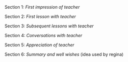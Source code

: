 Section 1: _First impression of teacher_

Section 2: _First lesson with teacher_

Section 3: _Subsequent lessons with teacher_

Section 4: _Conversations with teacher_

Section 5: _Appreciation of teacher_

Section 6: _Summary and well wishes_
(idea used by regina)
